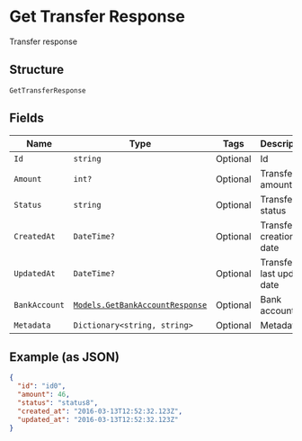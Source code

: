 
# Get Transfer Response

Transfer response

## Structure

`GetTransferResponse`

## Fields

| Name | Type | Tags | Description |
|  --- | --- | --- | --- |
| `Id` | `string` | Optional | Id |
| `Amount` | `int?` | Optional | Transfer amount |
| `Status` | `string` | Optional | Transfer status |
| `CreatedAt` | `DateTime?` | Optional | Transfer creation date |
| `UpdatedAt` | `DateTime?` | Optional | Transfer last update date |
| `BankAccount` | [`Models.GetBankAccountResponse`](../../doc/models/get-bank-account-response.md) | Optional | Bank account |
| `Metadata` | `Dictionary<string, string>` | Optional | Metadata |

## Example (as JSON)

```json
{
  "id": "id0",
  "amount": 46,
  "status": "status8",
  "created_at": "2016-03-13T12:52:32.123Z",
  "updated_at": "2016-03-13T12:52:32.123Z"
}
```

